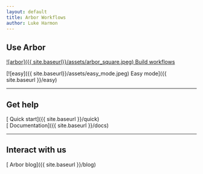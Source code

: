 ```yaml
---
layout: default
title: Arbor Workflows
author: Luke Harmon
---
```


## Use Arbor

[![arbor]({{ site.baseurl}}/assets/arbor_square.jpeg) Build workflows](https://arbor.kitware.com/#)

[![easy]({{ site.baseurl}}/assets/easy_mode.jpeg) Easy mode]({{ site.baseurl }}/easy)

---

## Get help

[<i class="fa fa-coffee fa-2x"></i> Quick start]({{ site.baseurl }}/quick)  
[<i class="fa fa-book fa-2x"></i> Documentation]({{ site.baseurl }}/docs)

---

## Interact with us

[<i class="fa fa-quote-left fa-2x"></i> Arbor blog]({{ site.baseurl }}/blog)
